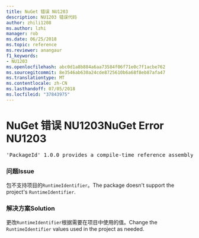 ```yaml
---
title: NuGet 错误 NU1203
description: NU1203 错误代码
author: zhili1208
ms.author: lzhi
manager: rob
ms.date: 06/25/2018
ms.topic: reference
ms.reviewer: anangaur
f1_keywords:
- NU1203
ms.openlocfilehash: abc0d1a8b884a6aa73584f06f71e0c7f1acbe762
ms.sourcegitcommit: 8e3546ab630a24cde8725610b6a68f8eb87afa47
ms.translationtype: MT
ms.contentlocale: zh-CN
ms.lasthandoff: 07/05/2018
ms.locfileid: "37843975"
---
```

# <a name="nuget-error-nu1203"></a><span data-ttu-id="9071f-103">NuGet 错误 NU1203</span><span class="sxs-lookup"><span data-stu-id="9071f-103">NuGet Error NU1203</span></span>

<pre>'PackageId' 1.0.0 provides a compile-time reference assembly for 'Foo.dll' on 'TargetFramework', but there is no compatible run-time assembly.</pre>

### <a name="issue"></a><span data-ttu-id="9071f-104">问题</span><span class="sxs-lookup"><span data-stu-id="9071f-104">Issue</span></span>
<span data-ttu-id="9071f-105">包不支持项目的`RuntimeIdentifier`。</span><span class="sxs-lookup"><span data-stu-id="9071f-105">The package doesn't support the project's `RuntimeIdentifier`.</span></span> 

### <a name="solution"></a><span data-ttu-id="9071f-106">解决方案</span><span class="sxs-lookup"><span data-stu-id="9071f-106">Solution</span></span>
<span data-ttu-id="9071f-107">更改`RuntimeIdentifier`根据需要在项目中使用的值。</span><span class="sxs-lookup"><span data-stu-id="9071f-107">Change the `RuntimeIdentifier` values used in the project as needed.</span></span>